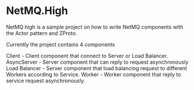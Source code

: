 # NetMQ.High

NetMQ high is a sample project on how to write NetMQ components with the Actor pattern and ZProto.

Currently the project contains 4 components

Client - Client component that connect to Server or Load Balancer.
AsyncServer - Server component that can reply to request asynchronously
Load Balancer - Server component that load balancing request to different Workers according to Service.
Worker - Worker component that reply to service request asynchronously.
